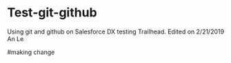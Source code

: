 # Test-git-github
Using git and github on Salesforce DX testing Trailhead.
Edited on 2/21/2019
An Le

#making change 
